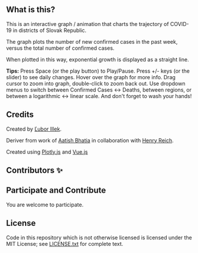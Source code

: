## What is this?

This is an interactive graph / animation that charts the trajectory of COVID-19 in districts of Slovak Republic.

The graph plots the number of new confirmed cases in the past week, versus the total number of confirmed cases.

When plotted in this way, exponential growth is displayed as a straight line.

**Tips:** Press Space (or the play button) to Play/Pause. Press +/- keys (or the slider) to see daily changes. Hover over the graph for more info. Drag cursor to zoom into graph, double-click to zoom back out. Use dropdown menus to switch between Confirmed Cases ↔ Deaths, between regions, or between a logarithmic ↔ linear scale. And don't forget to wash your hands!

## Credits

Created by [Ľubor Illek](https://github.com/Xubor).

Deriver from work of [Aatish Bhatia](https://aatishb.com/) in collaboration with [Henry Reich](https://www.youtube.com/user/minutephysics).

Created using [Plotly.js](https://plot.ly/javascript/) and [Vue.js](https://vuejs.org/)

## Contributors ✨



## Participate and Contribute

You are welcome to participate.

## License

Code in this repository which is not otherwise licensed is licensed under the MIT License; see [LICENSE.txt](LICENSE.txt) for complete text.
